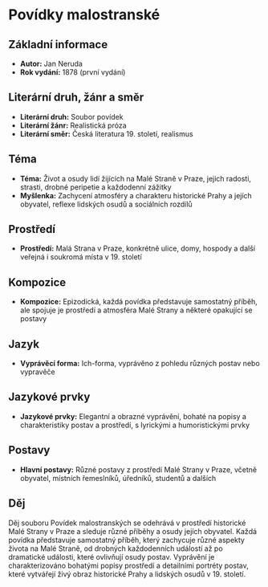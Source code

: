 # Povídky malostranské

## Základní informace

- **Autor:** Jan Neruda
- **Rok vydání:** 1878 (první vydání)

## Literární druh, žánr a směr

- **Literární druh:** Soubor povídek
- **Literární žánr:** Realistická próza
- **Literární směr:** Česká literatura 19. století, realismus

## Téma

- **Téma:** Život a osudy lidí žijících na Malé Straně v Praze, jejich radosti, strasti, drobné peripetie a každodenní zážitky
- **Myšlenka:** Zachycení atmosféry a charakteru historické Prahy a jejích obyvatel, reflexe lidských osudů a sociálních rozdílů

## Prostředí

- **Prostředí:** Malá Strana v Praze, konkrétně ulice, domy, hospody a další veřejná i soukromá místa v 19. století

## Kompozice

- **Kompozice:** Epizodická, každá povídka představuje samostatný příběh, ale spojuje je prostředí a atmosféra Malé Strany a některé opakující se postavy

## Jazyk

- **Vyprávěcí forma:** Ich-forma, vyprávěno z pohledu různých postav nebo vypravěče

## Jazykové prvky

- **Jazykové prvky:** Elegantní a obrazné vyprávění, bohaté na popisy a charakteristiky postav a prostředí, s lyrickými a humoristickými prvky

## Postavy

- **Hlavní postavy:** Různé postavy z prostředí Malé Strany v Praze, včetně obyvatel, místních řemeslníků, úředníků, studentů a dalších

## Děj

Děj souboru Povídek malostranských se odehrává v prostředí historické Malé Strany v Praze a sleduje různé příběhy a osudy jejích obyvatel. Každá povídka představuje samostatný příběh, který zachycuje různé aspekty života na Malé Straně, od drobných každodenních událostí až po dramatické události, které ovlivňují osudy postav. Vyprávění je charakterizováno bohatými popisy prostředí a detailními portréty postav, které vytvářejí živý obraz historické Prahy a lidských osudů v 19. století.